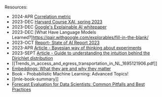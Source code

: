 Resources:
- 2024-APR [Correlation metric](https://towardsdatascience.com/a-new-coefficient-of-correlation-64ae4f260310)
- 2023-DEC [Harvard Course XAI, spring 2023](https://interpretable-ml-class.github.io/)
- 2023-DEC [Google's Explainable AI whitepaper](https://storage.googleapis.com/cloud-ai-whitepapers/AI%20Explainability%20Whitepaper.pdf)
- 2023-DEC [What Have Language Models Learned?]https://pair.withgoogle.com/explorables/fill-in-the-blank/
- 2023-OCT [Report- State of AI Report 2023](https://www.stateof.ai/)
- 2023-APR [Article - Bayesian way of thinking about experiments](https://tecunningham.github.io/posts/2023-04-18-experiment-interpretation-extrapolation.html)
- 2023-SEPT [Article - Guide to understanding the intuition behind the Dirichlet distribution](https://www.andrewheiss.com/blog/2023/09/18/understanding-dirichlet-beta-intuition)
- [[Trends_in_access_and_egress_transportation_in_NL_1695121906.pdf]]
- [Embeddings: What they are and why they matter](https://simonwillison.net/2023/Oct/23/embeddings)
- Book - Probabilistic Machine Learning: Advanced Topics!
- [[mle-book-summary]]
- [Forecast Evaluation for Data Scientists: Common Pitfalls and Best Practices](https://ar5iv.labs.arxiv.org/html/2203.10716)
